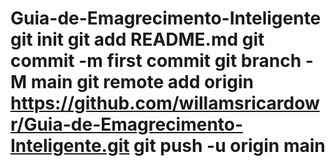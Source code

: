 # Guia-de-Emagrecimento-Inteligente git init git add README.md git commit -m first commit git branch -M main git remote add origin https://github.com/willamsricardowr/Guia-de-Emagrecimento-Inteligente.git git push -u origin main
